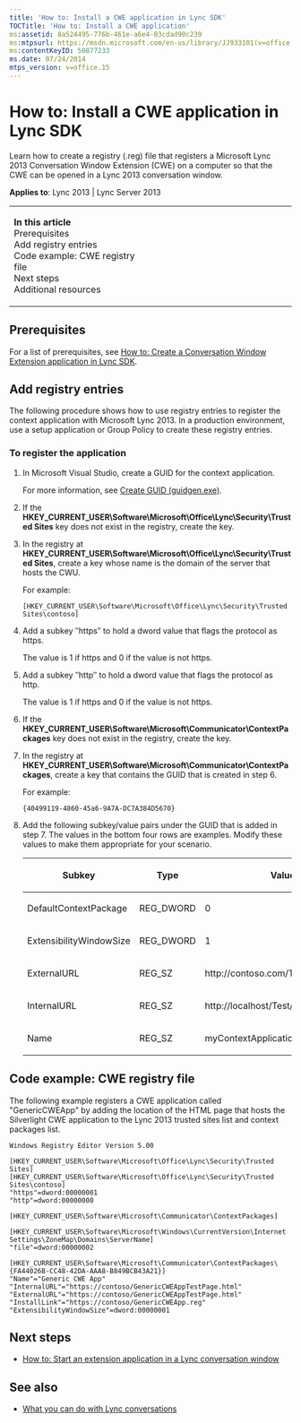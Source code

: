 ```yaml
---
title: 'How to: Install a CWE application in Lync SDK'
TOCTitle: 'How to: Install a CWE application'
ms:assetid: 8a524495-776b-461e-a6e4-03cdad90c239
ms:mtpsurl: https://msdn.microsoft.com/en-us/library/JJ933101(v=office.15)
ms:contentKeyID: 50877233
ms.date: 07/24/2014
mtps_version: v=office.15
---
```


# How to: Install a CWE application in Lync SDK

Learn how to create a registry (.reg) file that registers a Microsoft Lync 2013 Conversation Window Extension (CWE) on a computer so that the CWE can be opened in a Lync 2013 conversation window.



**Applies to**: Lync 2013 | Lync Server 2013

<table>
<colgroup>
<col style="width: 50%" />
<col style="width: 50%" />
</colgroup>
<tbody>
<tr class="odd">
<td><p><strong>In this article</strong><br />
Prerequisites<br />
Add registry entries<br />
Code example: CWE registry file<br />
Next steps<br />
Additional resources</p></td>
<td><p></p></td>
</tr>
</tbody>
</table>

## Prerequisites

For a list of prerequisites, see [How to: Create a Conversation Window Extension application in Lync SDK](how-to-create-a-conversation-window-extension-application-in-lync-sdk.md).

## Add registry entries

The following procedure shows how to use registry entries to register the context application with Microsoft Lync 2013. In a production environment, use a setup application or Group Policy to create these registry entries.

### To register the application

1.  In Microsoft Visual Studio, create a GUID for the context application.
    
    For more information, see [Create GUID (guidgen.exe)](http://go.microsoft.com/fwlink/?linkid=192728%26clcid=0x409).

2.  If the **HKEY\_CURRENT\_USER\\Software\\Microsoft\\Office\\Lync\\Security\\Trusted Sites** key does not exist in the registry, create the key.

3.  In the registry at **HKEY\_CURRENT\_USER\\Software\\Microsoft\\Office\\Lync\\Security\\Trusted Sites**, create a key whose name is the domain of the server that hosts the CWU.
    
    For example:
    
        [HKEY_CURRENT_USER\Software\Microsoft\Office\Lync\Security\Trusted Sites\contoso]

4.  Add a subkey ″https″ to hold a dword value that flags the protocol as https.
    
    The value is 1 if https and 0 if the value is not https.

5.  Add a subkey ″http″ to hold a dword value that flags the protocol as http.
    
    The value is 1 if https and 0 if the value is not https.

6.  If the **HKEY\_CURRENT\_USER\\Software\\Microsoft\\Communicator\\ContextPackages** key does not exist in the registry, create the key.

7.  In the registry at **HKEY\_CURRENT\_USER\\Software\\Microsoft\\Communicator\\ContextPackages**, create a key that contains the GUID that is created in step 6.
    
    For example:
    
        {40499119-4860-45a6-9A7A-DC7A384D5670}

8.  Add the following subkey/value pairs under the GUID that is added in step 7. The values in the bottom four rows are examples. Modify these values to make them appropriate for your scenario.
    
    <table>
    <colgroup>
    <col style="width: 33%" />
    <col style="width: 33%" />
    <col style="width: 33%" />
    </colgroup>
    <thead>
    <tr class="header">
    <th><p>Subkey</p></th>
    <th><p>Type</p></th>
    <th><p>Value</p></th>
    </tr>
    </thead>
    <tbody>
    <tr class="odd">
    <td><p>DefaultContextPackage</p></td>
    <td><p>REG_DWORD</p></td>
    <td><p>0</p></td>
    </tr>
    <tr class="even">
    <td><p>ExtensibilityWindowSize</p></td>
    <td><p>REG_DWORD</p></td>
    <td><p>1</p></td>
    </tr>
    <tr class="odd">
    <td><p>ExternalURL</p></td>
    <td><p>REG_SZ</p></td>
    <td><p>http://contoso.com/Test/sample.html</p></td>
    </tr>
    <tr class="even">
    <td><p>InternalURL</p></td>
    <td><p>REG_SZ</p></td>
    <td><p>http://localhost/Test/sample.html</p></td>
    </tr>
    <tr class="odd">
    <td><p>Name</p></td>
    <td><p>REG_SZ</p></td>
    <td><p>myContextApplication</p></td>
    </tr>
    </tbody>
    </table>

## Code example: CWE registry file

The following example registers a CWE application called "GenericCWEApp" by adding the location of the HTML page that hosts the Silverlight CWE application to the Lync 2013 trusted sites list and context packages list.

    Windows Registry Editor Version 5.00
    
    [HKEY_CURRENT_USER\Software\Microsoft\Office\Lync\Security\Trusted Sites]
    [HKEY_CURRENT_USER\Software\Microsoft\Office\Lync\Security\Trusted Sites\contoso]
    "https"=dword:00000001
    "http"=dword:00000000
    
    [HKEY_CURRENT_USER\Software\Microsoft\Communicator\ContextPackages]
    
    [HKEY_CURRENT_USER\Software\Microsoft\Windows\CurrentVersion\Internet Settings\ZoneMap\Domains\ServerName]
    "file"=dword:00000002
    
    [HKEY_CURRENT_USER\Software\Microsoft\Communicator\ContextPackages\{FA44026B-CC48-42DA-AAA8-B849BCB43A21}]
    "Name"="Generic CWE App"
    "InternalURL"="https://contoso/GenericCWEAppTestPage.html"
    "ExternalURL"="https://contoso/GenericCWEAppTestPage.html"
    "InstallLink"="https://contoso/GenericCWEApp.reg"
    "ExtensibilityWindowSize"=dword:00000001

## Next steps

  - [How to: Start an extension application in a Lync conversation window](how-to-start-an-extension-application-in-a-lync-conversation-window.md)

## See also

  - [What you can do with Lync conversations](what-you-can-do-with-lync-conversations.md)


